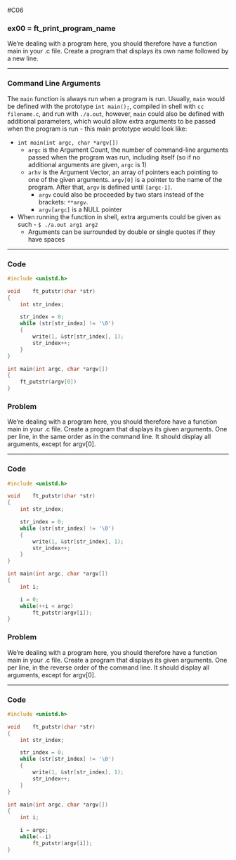 #C06
### ex00 = ft_print_program_name
We’re dealing with a program here, you should therefore have a function main in your .c file. Create a program that displays its own name followed by a new line.
___
### Command Line Arguments
The `main` function is always run when a program is run. Usually, `main` would be defined with the prototype `int main();`, compiled in shell with `cc filename.c`, and run with `./a.out`, however, `main` could also be defined with additional parameters, which would allow extra arguments to be passed when the program is run - this main prototype would look like: 
- `int main(int argc, char *argv[])`
	- `argc` is the Argument Count, the number of command-line arguments passed when the program was run, including itself (so if no additional arguments are given, `argc` is 1)
	- `arhv` is the Argument Vector, an array of pointers each pointing to one of the given arguments. `argv[0]` is a pointer to the name of the program. After that, `argv` is defined until `[argc-1]`.
		- `argv` could also be proceeded by two stars instead of the brackets: `**argv`.
		- `argv[argc]` is a NULL pointer
- When running the function in shell, extra arguments could be given as such - `$ ./a.out arg1 arg2`
	- Arguments can be surrounded by double or single quotes if they have spaces
___
### Code
```C
#include <unistd.h>

void	ft_putstr(char *str)
{
	int	str_index;

	str_index = 0;
	while (str[str_index] != '\0')
	{
		write(1, &str[str_index], 1);
		str_index++;
	}
}

int	main(int argc, char *argv[])
{
	ft_putstr(argv[0])
}
```
### Problem
We’re dealing with a program here, you should therefore have a function main in your .c file. Create a program that displays its given arguments. One per line, in the same order as in the command line. It should display all arguments, except for argv[0].
___
### Code
```C
#include <unistd.h>

void	ft_putstr(char *str)
{
	int	str_index;

	str_index = 0;
	while (str[str_index] != '\0')
	{
		write(1, &str[str_index], 1);
		str_index++;
	}
}

int	main(int argc, char *argv[])
{
	int	i;

	i = 0;
	while(++i < argc)
		ft_putstr(argv[i]);
}
```
### Problem
We’re dealing with a program here, you should therefore have a function main in your .c file. Create a program that displays its given arguments. One per line, in the reverse order of the command line. It should display all arguments, except for argv[0].
___
### Code
```C
#include <unistd.h>

void	ft_putstr(char *str)
{
	int	str_index;

	str_index = 0;
	while (str[str_index] != '\0')
	{
		write(1, &str[str_index], 1);
		str_index++;
	}
}

int	main(int argc, char *argv[])
{
	int	i;

	i = argc;
	while(--i)
		ft_putstr(argv[i]);
}
```
